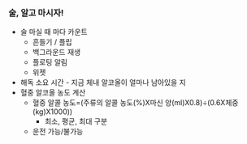 ### 술, 알고 마시자!

- 술 마실 때 마다 카운트
    - 흔들기 / 플립
    - 백그라운드 재생
    - 플로팅 알림
    - 위젯
- 해독 소요 시간 - 지금 체내 알코올이 얼마나 남아있을 지
- 혈중 알코올 농도 계산
    - 혈중 알콜 농도=(주류의 알콜 농도(%)X마신 양(ml)X0.8)÷(0.6X체중(kg)X1000))
        - 최소, 평균, 최대 구분
    - 운전 가능/불가능
